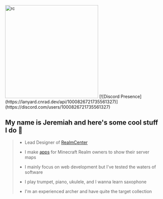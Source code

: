 <img src="https://realmcenter.org/assets/logo-f76ef188.png" alt="rc" width="300"/>
[![Discord Presence] (https://lanyard.cnrad.dev/api/1000826721735561327)](https://discord.com/users/1000826721735561327)

## My name is Jeremiah and here's some cool stuff I do 👋

> - Lead Designer of [RealmCenter](https://realmcenter.org)
>   
> - I make [apps](https://realmcenter.github.io/) for Minecraft Realm owners to show their server maps
>   
> - I mainly focus on web development but I've tested the waters of software
>   
> - I play trumpet, piano, ukulele, and I wanna learn saxophone
>   
> - I'm an experienced archer and have quite the target collection
